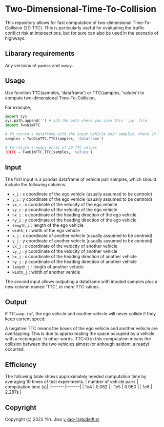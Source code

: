 # Two-Dimensional-Time-To-Collision
This repository allows for fast computation of two-dimensional Time-To-Collision (2D TTC). This is particularly useful for evaluating the traffic conflict risk at intersections, but for sure can also be used in the scenario of highways.

## Libarary requirements
Any versions of `pandas` and `numpy`.

## Usage
Use function TTC(samples, 'dataframe') or TTC(samples, 'values') to compute two-dimensional Time-To-Collision.

For example,
````python   
import sys
sys.path.append('') # add the path where you save this `.py` file
import TwoDimTTC

# To return a dataframe with the input vehicle pair samples, where 2D TTC as a new column named 'TTC'
samples = TwoDimTTC.TTC(samples, 'dataframe')

# To return a numpy array of 2D TTC values
2DTTC = TwoDimTTC.TTC(samples, 'values')
````
## Input
The first input is a pandas dataframe of vehicle pair samples, which should include the following columns.
- `x_i`      :  x coordinate of the ego vehicle (usually assumed to be centroid)
- `y_i`      :  y coordinate of the ego vehicle (usually assumed to be centroid)
- `vx_i`     :  x coordinate of the velocity of the ego vehicle
- `vy_i`     :  y coordinate of the velocity of the ego vehicle
- `hx_i`     :  x coordinate of the heading direction of the ego vehicle
- `hy_i`     :  y coordinate of the heading direction of the ego vehicle
- `length_i` :  length of the ego vehicle
- `width_i`  :  width of the ego vehicle
- `x_j`      :  x coordinate of another vehicle (usually assumed to be centroid)
- `y_j`      :  y coordinate of another vehicle (usually assumed to be centroid)
- `vx_j`     :  x coordinate of the velocity of another vehicle
- `vy_j`     :  y coordinate of the velocity of another vehicle
- `hx_j`     :  x coordinate of the heading direction of another vehicle
- `hy_j`     :  y coordinate of the heading direction of another vehicle
- `length_j` :  length of another vehicle
- `width_j`  :  width of another vehicle

The second input allows outputing a dataframe with inputed samples plus a new column named 'TTC', or mere TTC values.

## Output
If `TTC==np.inf`, the ego vehicle and another vehicle will never collide if they keep current speed.

A negative TTC means the boxes of the ego vehicle and another vehicle are overlapping. This is due to approximating the space occupied by a vehicle with a rectangular. In other words, TTC<0 in this computation means the collision between the two vehicles almost (or although seldom, already) occurred.

## Efficiency
The following table shows approximately needed computation time by averaging 10 times of test experiments.
| number of vehicle pairs | computation time (s)|
|-------|-------|
| 1e4 | 0.082 |
| 1e5 | 0.960 |
| 1e6 | 2.287s |

## Copyright
Copyright (c) 2022 Yiru Jiao <y.jiao-1@tudelft.nl>
